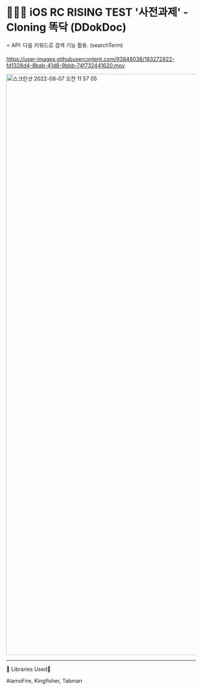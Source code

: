 
# 👩🏻‍💻 iOS RC RISING TEST '사전과제' - Cloning 똑닥 (DDokDoc)

⭐️ API: 다음 키워드로 검색 기능 활용. (searchTerm)



https://user-images.githubusercontent.com/93848038/183272922-fd1328d4-8bab-41d8-9bbb-74f732441620.mov



<img width="1547" alt="스크린샷 2022-08-07 오전 11 57 05" src="https://user-images.githubusercontent.com/93848038/183273000-6d46b6c7-c706-4f83-92ff-59a2fec84a85.png">


---
🌼 Libraries Used🌼

AlamoFire, Kingfisher, Tabman

